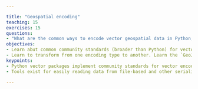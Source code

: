 ```yaml
---

title: "Geospatial encoding"
teaching: 15
exercises: 15
questions:
- "What are the common ways to encode vector geospatial data in Python, and how much is borrowed from broader encoding standards?"
objectives:
- Learn abut common community standards (broader than Python) for vector data encoding, and how they're implemented in core Python libraries.
- Learn to transform from one encoding type to another. Learn the `GeoJSON` format and exchange encoding storage, including the `__geo_interface__` method implemented across libraries.
keypoints:
- Python vector packages implement community standards for vector encoding. While these can seem complex, tools exist for conversion into various forms, and many of the tools including common interfaces for exchanging data across tools.
- Tools exist for easily reading data from file-based and other serialized data formats.

---
```

